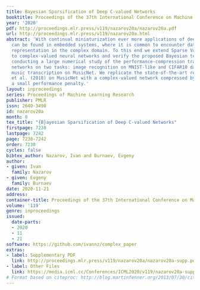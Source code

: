 ```yaml
---
title: Bayesian Sparsification of Deep C-valued Networks
booktitle: Proceedings of the 37th International Conference on Machine Learning
year: '2020'
pdf: http://proceedings.mlr.press/v119/nazarov20a/nazarov20a.pdf
url: http://proceedings.mlr.press/v119/nazarov20a.html
abstract: 'With continual miniaturization ever more applications of deep learning
  can be found in embedded systems, where it is common to encounter data with natural
  representation in the complex domain. To this end we extend Sparse Variational Dropout
  to complex-valued neural networks and verify the proposed Bayesian technique by
  conducting a large numerical study of the performance-compression trade-off of C-valued
  networks on two tasks: image recognition on MNIST-like and CIFAR10 datasets and
  music transcription on MusicNet. We replicate the state-of-the-art result by Trabelsi
  et al. (2018) on MusicNet with a complex-valued network compressed by 50-100x at
  a small performance penalty.'
layout: inproceedings
series: Proceedings of Machine Learning Research
publisher: PMLR
issn: 2640-3498
id: nazarov20a
month: 0
tex_title: "{B}ayesian Sparsification of Deep C-valued Networks"
firstpage: 7230
lastpage: 7242
page: 7230-7242
order: 7230
cycles: false
bibtex_author: Nazarov, Ivan and Burnaev, Evgeny
author:
- given: Ivan
  family: Nazarov
- given: Evgeny
  family: Burnaev
date: 2020-11-21
address: 
container-title: Proceedings of the 37th International Conference on Machine Learning
volume: '119'
genre: inproceedings
issued:
  date-parts:
  - 2020
  - 11
  - 21
software: https://github.com/ivannz/complex_paper
extras:
- label: Supplementary PDF
  link: http://proceedings.mlr.press/v119/nazarov20a/nazarov20a-supp.pdf
- label: Other Files
  link: https://media.icml.cc/Conferences/ICML2020/v119/nazarov20a-supp.zip
# Format based on citeproc: http://blog.martinfenner.org/2013/07/30/citeproc-yaml-for-bibliographies/
---
```

